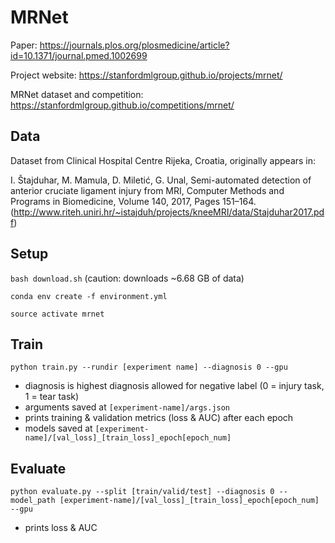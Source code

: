 # MRNet

Paper: https://journals.plos.org/plosmedicine/article?id=10.1371/journal.pmed.1002699

Project website: https://stanfordmlgroup.github.io/projects/mrnet/

MRNet dataset and competition: https://stanfordmlgroup.github.io/competitions/mrnet/

## Data

Dataset from Clinical Hospital Centre Rijeka, Croatia, originally appears in:

I. Štajduhar, M. Mamula, D. Miletić, G. Unal, Semi-automated detection of anterior cruciate ligament injury from MRI, Computer Methods and Programs in Biomedicine, Volume 140, 2017, Pages 151–164. (http://www.riteh.uniri.hr/~istajduh/projects/kneeMRI/data/Stajduhar2017.pdf)

## Setup

`bash download.sh` (caution: downloads ~6.68 GB of data)

`conda env create -f environment.yml`

`source activate mrnet`

## Train

`python train.py --rundir [experiment name] --diagnosis 0 --gpu`

- diagnosis is highest diagnosis allowed for negative label (0 = injury task, 1 = tear task)
- arguments saved at `[experiment-name]/args.json`
- prints training & validation metrics (loss & AUC) after each epoch
- models saved at `[experiment-name]/[val_loss]_[train_loss]_epoch[epoch_num]`

## Evaluate

`python evaluate.py --split [train/valid/test] --diagnosis 0 --model_path [experiment-name]/[val_loss]_[train_loss]_epoch[epoch_num] --gpu`

- prints loss & AUC
